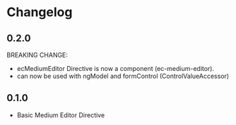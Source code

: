 # Changelog

<a name="0.2.0"></a>
## 0.2.0
BREAKING CHANGE:
- ecMediumEditor Directive is now a component (ec-medium-editor).
- can now be used with ngModel and formControl (ControlValueAccessor)

<a name="0.1.0"></a>
## 0.1.0
- Basic Medium Editor Directive